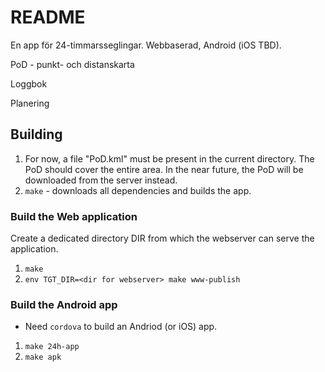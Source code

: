 # README

En app för 24-timmarsseglingar.  Webbaserad, Android (iOS TBD).

PoD - punkt- och distanskarta

Loggbok

Planering

## Building

1. For now, a file "PoD.kml" must be present in the current
   directory.  The PoD should cover the entire area.  In the near
   future, the PoD will be downloaded from the server instead.
2. `make` - downloads all dependencies and builds the app.

### Build the Web application

Create a dedicated directory DIR from which the webserver can serve the
application.

1. `make`
2. `env TGT_DIR=<dir for webserver> make www-publish`

### Build the Android app

- Need `cordova` to build an Andriod (or iOS) app.

1. `make 24h-app`
2. `make apk`

